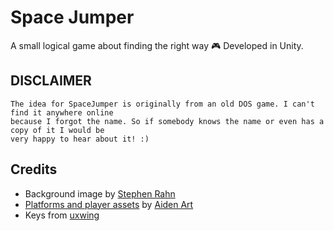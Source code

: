 # Space Jumper

A small logical game about finding the right way 🎮 Developed in Unity.

## DISCLAIMER

```
The idea for SpaceJumper is originally from an old DOS game. I can't find it anywhere online
because I forgot the name. So if somebody knows the name or even has a copy of it I would be
very happy to hear about it! :)
```

## Credits

- Background image by [Stephen Rahn](https://stocksnap.io/author/srahn)
- [Platforms and player assets](https://assetstore.unity.com/packages/2d/characters/free-pixel-space-platform-pack-146318) by [Aiden Art](https://assetstore.unity.com/publishers/42637)
- Keys from [uxwing](https://uxwing.com/category/computers-mobile-hardware/)
